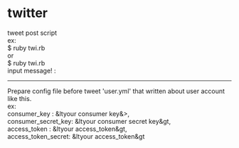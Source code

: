 # twitter<br>
tweet post script<br>
ex:<br>
  $ ruby twi.rb <tweet message><br>
or<br>
  $ ruby twi.rb <br>
  input message! :<tweet messate><br>
***
Prepare config file before tweet 'user.yml' that written about user account like this.<br>
ex:<br>
consumer_key       : &ltyour consumer key&>, <br>
consumer_secret_key: &ltyour consumer secret key&gt,<br>
access_token       : &ltyour access_token&gt,<br>
access_token_secret: &ltyour access_token&gt<br>
